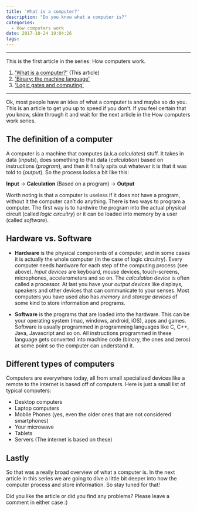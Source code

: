 ```yaml
---
title: 'What is a computer?'
description: "Do you know what a computer is?"
categories:
  - How computers work
date: 2017-10-24 19:04:26
tags:
---
```


***
This is the first article in the series: How computers work.
1. ['What is a computer?'](/how-computers-work/what-is-a-computer) (This article)
2. ['Binary: the machine language'](/how-computers-work/binary-the-machine-language) 
3. ['Logic gates and computing'](/how-computers-work/logic-gates-and-computing)
***

<!-- block -->
Ok, most people have an idea of what a computer is and maybe so do you. This is an article to get you up to speed if you don’t. If you feel certain that you know, skim through it and wait for the next article in the How computers work series.
<!-- block -->
## The definition of a computer
A computer is a machine that computes (a.k.a *calculates*) stuff. It takes in data (*inputs*), does something to that data (*calculation*) based on instructions (*program*), and then it finally spits out whatever it is that it was told to (*output*). So the process looks a bit like this:

**Input** -> **Calculation** (Based on a program) -> **Output**

Worth noting is that a computer is useless if it does not have a program, without it the computer can’t do anything. There is two ways to program a computer. The first way is to hardwire the program into the actual physical circuit (called *logic circuitry*) or it can be loaded into memory by a user (called *software*). 

## Hardware vs. Software
- **Hardware** is the physical components of a computer, and in some cases it is actually the whole computer (in the case of logic circuitry). Every computer needs hardware for each step of the computing process (see above). *Input devices* are keyboard, mouse devices, touch-screens, microphones, accelerometers and so on. The *calculation device* is often called a processor. At last you have your *output devices* like displays, speakers and other devices that can communicate to your senses.
Most computers you have used also has *memory* and *storage devices* of some kind to store information and programs.

- **Software** is the programs that are loaded into the hardware. This can be your operating system (mac, windows, android, iOS), apps and games. Software is usually programmed in programming languages like C, C++, Java, Javascript and so on. All instructions programmed in these language gets converted into machine code (binary, the ones and zeros) at some point so the computer can understand it.

## Different types of computers

Computers are everywhere today, all from small specialized devices like a remote to the internet is based off of computers. Here is just a small list of typical computers:

- Desktop computers
- Laptop computers
- Mobile Phones (yes, even the older ones that are not considered smartphones)
- Your microwave
- Tablets
- Servers (The internet is based on these)

## Lastly
So that was a really broad overview of what a computer is. In the next article in this series we are going to dive a little bit deeper into how the computer process and store information. So stay tuned for that!

Did you like the article or did you find any problems? Please leave a comment in either case :)